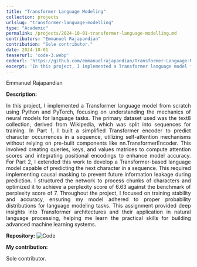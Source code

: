 ```yaml
---
title: "Transformer Language Modeling"
collection: projects
urlslug: "transformer-language-modelling"
type: "Academic"
permalink: /projects/2024-10-01-transformer-language-modelling.md
contributors: "Emmanuel Rajapandian"
contribution: "Sole contributor."
date: 2024-10-01
teaserurl: 'code-3.webp'
codeurl: 'https://github.com/emmanuelrajapandian/Transformer-Language-Modeling-and-LLMs'
excerpt: 'In this project, I implemented a Transformer language model from scratch using Python and PyTorch, focusing on understanding the mechanics of neural models for language tasks. The primary dataset used was the text8 collection, derived from Wikipedia, which was split into sequences for training. In Part 1, I built a simplified Transformer encoder to predict character occurrences in a sequence, utilizing self-attention mechanisms without relying on pre-built components like nn.TransformerEncoder. This involved creating queries, keys, and values matrices to compute attention scores and integrating positional encodings to enhance model accuracy. For Part 2, I extended this work to develop a Transformer-based language model capable of predicting the next character in a sequence. This required implementing causal masking to prevent future information leakage during prediction. I structured the network to process chunks of characters and optimized it to achieve a perplexity score of 6.63 against the benchmark of perplexity score of 7. Throughout the project, I focused on training stability and accuracy, ensuring my model adhered to proper probability distributions for language modeling tasks. This assignment provided deep insights into Transformer architectures and their application in natural language processing, helping me learn the practical skills for building advanced machine learning systems.'
---
```


Emmanuel Rajapandian

**Description:**
<p align="justify"> 
In this project, I implemented a Transformer language model from scratch using Python and PyTorch, focusing on understanding the mechanics of neural models for language tasks. The primary dataset used was the text8 collection, derived from Wikipedia, which was split into sequences for training. In Part 1, I built a simplified Transformer encoder to predict character occurrences in a sequence, utilizing self-attention mechanisms without relying on pre-built components like nn.TransformerEncoder. This involved creating queries, keys, and values matrices to compute attention scores and integrating positional encodings to enhance model accuracy. For Part 2, I extended this work to develop a Transformer-based language model capable of predicting the next character in a sequence. This required implementing causal masking to prevent future information leakage during prediction. I structured the network to process chunks of characters and optimized it to achieve a perplexity score of 6.63 against the benchmark of perplexity score of 7. Throughout the project, I focused on training stability and accuracy, ensuring my model adhered to proper probability distributions for language modeling tasks. This assignment provided deep insights into Transformer architectures and their application in natural language processing, helping me learn the practical skills for building advanced machine learning systems. </p>

**Repository:**
![Code](https://github.com/emmanuelrajapandian/Transformer-Language-Modeling-and-LLMs)

**My contribution:**
<p align="justify"> 
Sole contributor.</p>
